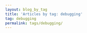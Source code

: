 ```yaml
---
layout: blog_by_tag
title: 'Articles by tag: debugging'
tag: debugging
permalink: tags/debugging/
---
```

